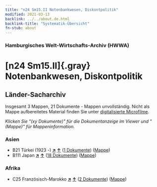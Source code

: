 ```yaml
---
title: "n24 Sm15.II Notenbankwesen, Diskontpolitik"
modified: 2021-03-13
backlink: ../../about.de.html
backlink-title: "Systematik-Übersicht"
fn-stub: about
---
```


### Hamburgisches Welt-Wirtschafts-Archiv (HWWA)

# [n24 Sm15.II]{.gray}&#8201; Notenbankwesen, Diskontpolitik&#160; 







## Länder-Sacharchiv




Insgesamt 3 Mappen, 21 Dokumente - Mappen unvollständig.
Nicht als Mappe aufbereitetes Material finden Sie unter [digitalisierte Microfilme](/film/h1_sh.de.html).

_Klicken Sie "(xy Dokumente)" für die Dokumentanzeige im Viewer und "(Mappe)" für Mappeninformation._




### Asien

- B21 Türkei (1923 -) [**&nearr;**](../../../geo/i/141111/about.de.html "Türkei (1923 -) (alle Mappen)") [**&uarr;**](../../../geo/about.de.html#B21 "Ländersystematik") (<a href="https://pm20.zbw.eu/iiifview/folder/sh/141111,145378" title="über: Türkei (1923 -) : Notenbankwesen, Diskontpolitik" target="_blank">1 Dokumente</a>) ([Mappe](../../../../folder/sh/1411xx/141111/1453xx/145378/about.de.html))
- B111 Japan [**&nearr;**](../../../geo/i/141272/about.de.html "Japan (alle Mappen)") [**&uarr;**](../../../geo/about.de.html#B111 "Ländersystematik") (<a href="https://pm20.zbw.eu/iiifview/folder/sh/141272,145378" title="über: Japan : Notenbankwesen, Diskontpolitik" target="_blank">18 Dokumente</a>) ([Mappe](../../../../folder/sh/1412xx/141272/1453xx/145378/about.de.html))

### Afrika

- C25 Französisch-Marokko [**&nearr;**](../../../geo/i/141358/about.de.html "Französisch-Marokko (alle Mappen)") [**&uarr;**](../../../geo/about.de.html#C25 "Ländersystematik") (<a href="https://pm20.zbw.eu/iiifview/folder/sh/141358,145378" title="über: Französisch-Marokko : Notenbankwesen, Diskontpolitik" target="_blank">2 Dokumente</a>) ([Mappe](../../../../folder/sh/1413xx/141358/1453xx/145378/about.de.html))








